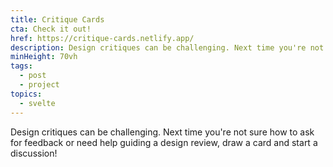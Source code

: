 ```yaml
---
title: Critique Cards
cta: Check it out!
href: https://critique-cards.netlify.app/
description: Design critiques can be challenging. Next time you're not sure how to ask for feedback or need help guiding a design review, draw a card and start a discussion!
minHeight: 70vh
tags:
  - post
  - project
topics:
  - svelte
---
```


Design critiques can be challenging. Next time you're not sure how to ask for feedback or need help guiding a design review, draw a card and start a discussion!
